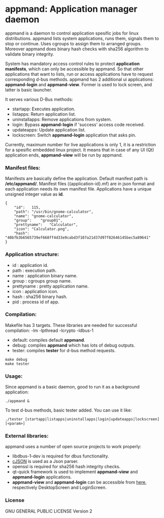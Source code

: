 # appmand: Application manager daemon

appmand is a daemon to control application spesific jobs for linux distributions. appmand lists system applications, runs them, signals them to stop or continue. Uses cgroups to assign them to arranged groups. Moreover appmand does binary hash checks with sha256 algorithm to validate binary integrity.

System has mandatory access control rules to protect **application manifests**, which can only be accessible by appmand. So that other applications that want to lists, run or access applications have to request corresponding d-bus methods. appmand has 2 additional ui applications: **appmand-login** and **appmand-view**. Former is used to lock screen, and latter is basic launcher.

It serves various D-Bus methods:
  - startapp: Executes application.
  - listapps: Return application list.
  - uninstallapps: Remove applications from system.
  - login: Bypass **appmand-login** if 'success' access code received.
  - updateapps: Update application list.
  - lockscreen: Switch **appmand-login** application that asks pin.

Currently, maximum number for live applications is only 1, it is a restriction for a spesific embedded linux project. It means that in case of any UI (Qt) application ends, **appmand-view** will be run by appmand. 

### Manifest files:
Manifests are basically define the application. Default manifest path is **/etc/appmand/**. Manifest files ({application-id}.mf) are in json format and each application needs its own manifest file. Applications have a unique unsigned integer value as **id**.
```
{
	"id":	115,
	"path":	"/usr/bin/gnome-calculator",
	"name":	"gnome-calculator",
	"group":	"group01",
	"prettyname":	"Calculator",
	"icon":	"Calculator.png",
	"hash":	"40bfb3b6565739ef668ff4d33e9cabd3f107a21d37d97f82646145bec5a89641"
}
```

### Application structure:
 * id           : application id.
 * path         : execution path.
 * name         : application binary name.
 * group        : cgroups group name.
 * prettyname   : pretty application name.
 * icon         : application icon.
 * hash         : sha256 binary hash.
 * pid          : process id of app.

### Compilation:
Makefile has 3 targets. These libraries are needed for successful compilation: -lm -lpthread -lcrypto -ldbus-1
 * default: compiles default **appmand**.
 * debug: compiles **appmand** which has lots of debug outputs.
 * tester: compiles **tester** for d-bus method requests.
```
make debug
make tester
```

### Usage:
Since appmand is a basic daemon, good to run it as a background application:
```
./appmand &
```
To test d-bus methods, basic tester added. You can use it like:
```
./tester [startapp|listapps|uninstallapps|login|updateapps|lockscreen] [<param>]
```

### External libraries: 
appmand uses a number of open source projects to work properly:
  - libdbus-1-dev is required for dbus functionality.
  - [cJSON] is used as a Json parser.
  - openssl is required for sha256 hash integrity checks.
  - qt-quick framework is used to implement **appmand-view** and **appmand-login** applications.
  - **appmand-view** and **appmand-login** can be accessible from [here][qt-apps], respectively DesktopScreen and LoginScreen.

### License
GNU GENERAL PUBLIC LICENSE Version 2


[cJSON]: <https://sourceforge.net/projects/cjson/>
[qt-apps]: <https://github.com/eckucukoglu/qt-applications>

